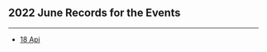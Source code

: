## 2022 June Records for the Events
---

- [18 Api](https://github.com/HackClub-NITJ/Events/blob/main/2022/June/18.md)
